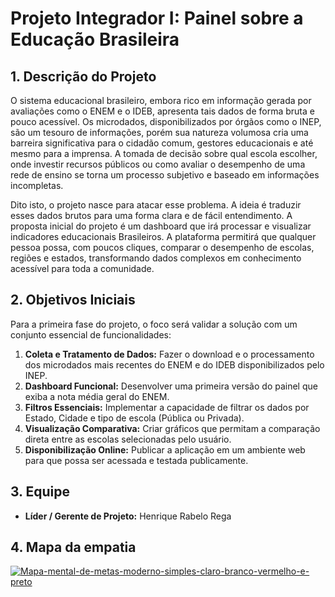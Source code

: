 # Projeto Integrador I: Painel sobre a Educação Brasileira 

## 1. Descrição do Projeto

O sistema educacional brasileiro, embora rico em informação gerada por avaliações como o ENEM e o IDEB, apresenta tais dados de forma bruta e pouco acessível. Os microdados, disponibilizados por órgãos como o INEP, são um tesouro de informações, porém sua natureza volumosa cria uma barreira significativa para o cidadão comum, gestores educacionais e até mesmo para a imprensa. A tomada de decisão sobre qual escola escolher, onde investir recursos públicos ou como avaliar o desempenho de uma rede de ensino se torna um processo subjetivo e baseado em informações incompletas.

Dito isto, o projeto nasce para atacar esse problema. A ideia é traduzir esses dados brutos para uma forma clara e de fácil entendimento. A proposta inicial do projeto é um dashboard que irá processar e visualizar indicadores educacionais Brasileiros. A plataforma permitirá que qualquer pessoa possa, com poucos cliques, comparar o desempenho de escolas, regiões e estados, transformando dados complexos em conhecimento acessível para toda a comunidade.

## 2. Objetivos Iniciais 

Para a primeira fase do projeto, o foco será validar a solução com um conjunto essencial de funcionalidades:

1.  **Coleta e Tratamento de Dados:** Fazer o download e o processamento dos microdados mais recentes do ENEM e do IDEB disponibilizados pelo INEP.
2.  **Dashboard Funcional:** Desenvolver uma primeira versão do painel que exiba a nota média geral do ENEM.
3.  **Filtros Essenciais:** Implementar a capacidade de filtrar os dados por Estado, Cidade e tipo de escola (Pública ou Privada).
4.  **Visualização Comparativa:** Criar gráficos que permitam a comparação direta entre as escolas selecionadas pelo usuário.
5.  **Disponibilização Online:** Publicar a aplicação em um ambiente web para que possa ser acessada e testada publicamente.

## 3. Equipe


* **Líder / Gerente de Projeto:** Henrique Rabelo Rega 



## 4. Mapa da empatia 

<a href='https://postimg.cc/87cPmgzb' target='_blank'><img src='https://i.postimg.cc/3xC47KMz/Mapa-mental-de-metas-moderno-simples-claro-branco-vermelho-e-preto.png' border='0' alt='Mapa-mental-de-metas-moderno-simples-claro-branco-vermelho-e-preto'/>
